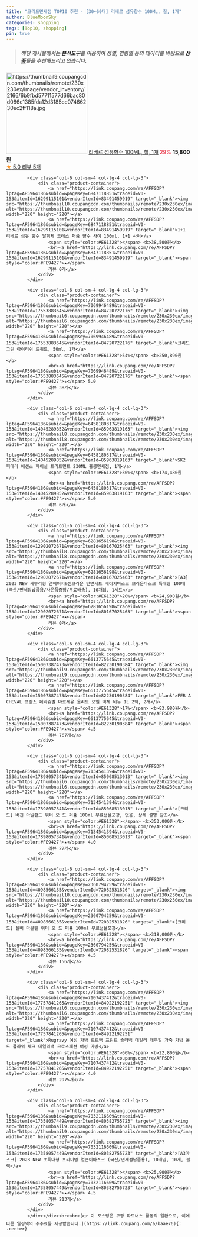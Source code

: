 ```yaml
---
title: "크리드면세점 TOP10 추천 - [30~60대] 리베르 섬유향수 100ML, 칠, 1개"
author: BlueMoonSky
categories: shopping
tags: [Top10, shopping]
pin: true
---
```


> ##### 해당 게시물에서는 [**분석도구**](https://itemscout.io/)를 이용하여 **성별**, **연령별** 등의 데이터를 바탕으로 [**상품**](https://link.coupang.com/a/baae76)들을 추천해드리고 있습니다.
<div class="container"><div class="row">
            <div class="col-6 col-sm-4 col-lg-4 col-lg-3">
                <div class="product-container">
                    <a href="https://link.coupang.com/re/AFFSDP?lptag=AF5964186&subid=&pageKey=6791327386&traceid=V0-153&itemId=16000783541&vendorItemId=83205899012" target="_blank"><img src="https://thumbnail9.coupangcdn.com/thumbnails/remote/230x230ex/image/vendor_inventory/2166/6b9fbd57711577d66bac80d086e1385fda12d3185cc07466230ec2ff118a.jpg" alt="https://thumbnail9.coupangcdn.com/thumbnails/remote/230x230ex/image/vendor_inventory/2166/6b9fbd57711577d66bac80d086e1385fda12d3185cc07466230ec2ff118a.jpg" width="220" height="220"></a>
                    <a href="https://link.coupang.com/re/AFFSDP?lptag=AF5964186&subid=&pageKey=6791327386&traceid=V0-153&itemId=16000783541&vendorItemId=83205899012" target="_blank">리베르 섬유향수 100ML, 칠, 1개</a>
                    <span style="color:#E61328">29%</span> <b>15,800원</b>
                    <br><a href="https://link.coupang.com/re/AFFSDP?lptag=AF5964186&subid=&pageKey=6791327386&traceid=V0-153&itemId=16000783541&vendorItemId=83205899012" target="_blank"><span style="color:#FE9427">★</span> 5.0
                    리뷰 5개</a>
                </div>
            </div>
            
            <div class="col-6 col-sm-4 col-lg-4 col-lg-3">
                <div class="product-container">
                    <a href="https://link.coupang.com/re/AFFSDP?lptag=AF5964186&subid=&pageKey=6847118851&traceid=V0-153&itemId=16299115101&vendorItemId=83491459919" target="_blank"><img src="https://thumbnail10.coupangcdn.com/thumbnails/remote/230x230ex/image/vendor_inventory/5481/3ede7d98190f4e37aa21ef0440dca53822d6877d42fdb4e4d303e3a09713.jpg" alt="https://thumbnail10.coupangcdn.com/thumbnails/remote/230x230ex/image/vendor_inventory/5481/3ede7d98190f4e37aa21ef0440dca53822d6877d42fdb4e4d303e3a09713.jpg" width="220" height="220"></a>
                    <a href="https://link.coupang.com/re/AFFSDP?lptag=AF5964186&subid=&pageKey=6847118851&traceid=V0-153&itemId=16299115101&vendorItemId=83491459919" target="_blank">1+1 리베르 섬유 향수 탈취제 드레스 퍼퓸 향수 사이 100ml, 1+1 사이</a>
                    <span style="color:#E61328"></span> <b>38,500원</b>
                    <br><a href="https://link.coupang.com/re/AFFSDP?lptag=AF5964186&subid=&pageKey=6847118851&traceid=V0-153&itemId=16299115101&vendorItemId=83491459919" target="_blank"><span style="color:#FE9427">★</span> 
                    리뷰 0개</a>
                </div>
            </div>
            
            <div class="col-6 col-sm-4 col-lg-4 col-lg-3">
                <div class="product-container">
                    <a href="https://link.coupang.com/re/AFFSDP?lptag=AF5964186&subid=&pageKey=7069946489&traceid=V0-153&itemId=17553883645&vendorItemId=84720722176" target="_blank"><img src="https://thumbnail6.coupangcdn.com/thumbnails/remote/230x230ex/image/vendor_inventory/2595/fd2b93ea91d37752f9d7e6328219d892940919f74f4f04b34eff1afa44cb.jpg" alt="https://thumbnail6.coupangcdn.com/thumbnails/remote/230x230ex/image/vendor_inventory/2595/fd2b93ea91d37752f9d7e6328219d892940919f74f4f04b34eff1afa44cb.jpg" width="220" height="220"></a>
                    <a href="https://link.coupang.com/re/AFFSDP?lptag=AF5964186&subid=&pageKey=7069946489&traceid=V0-153&itemId=17553883645&vendorItemId=84720722176" target="_blank">크리드 그린 아이리쉬 트위드, 50ml, 1개</a>
                    <span style="color:#E61328">54%</span> <b>250,890원</b>
                    <br><a href="https://link.coupang.com/re/AFFSDP?lptag=AF5964186&subid=&pageKey=7069946489&traceid=V0-153&itemId=17553883645&vendorItemId=84720722176" target="_blank"><span style="color:#FE9427">★</span> 5.0
                    리뷰 38개</a>
                </div>
            </div>
            
            <div class="col-6 col-sm-4 col-lg-4 col-lg-3">
                <div class="product-container">
                    <a href="https://link.coupang.com/re/AFFSDP?lptag=AF5964186&subid=&pageKey=6458180317&traceid=V0-153&itemId=14045289852&vendorItemId=85963819163" target="_blank"><img src="https://thumbnail8.coupangcdn.com/thumbnails/remote/230x230ex/image/vendor_inventory/1603/51d6a39cfe093877cffe8273b64b4efeea5135243abc2371ef1600722f12.jpg" alt="https://thumbnail8.coupangcdn.com/thumbnails/remote/230x230ex/image/vendor_inventory/1603/51d6a39cfe093877cffe8273b64b4efeea5135243abc2371ef1600722f12.jpg" width="220" height="220"></a>
                    <a href="https://link.coupang.com/re/AFFSDP?lptag=AF5964186&subid=&pageKey=6458180317&traceid=V0-153&itemId=14045289852&vendorItemId=85963819163" target="_blank">SK2 피테라 에센스 페이셜 트리트먼트 230ML 홍콩면세점, 1개</a>
                    <span style="color:#E61328">30%</span> <b>174,480원</b>
                    <br><a href="https://link.coupang.com/re/AFFSDP?lptag=AF5964186&subid=&pageKey=6458180317&traceid=V0-153&itemId=14045289852&vendorItemId=85963819163" target="_blank"><span style="color:#FE9427">★</span> 5.0
                    리뷰 6개</a>
                </div>
            </div>
            
            <div class="col-6 col-sm-4 col-lg-4 col-lg-3">
                <div class="product-container">
                    <a href="https://link.coupang.com/re/AFFSDP?lptag=AF5964186&subid=&pageKey=6281656198&traceid=V0-153&itemId=12902072671&vendorItemId=80167025463" target="_blank"><img src="https://thumbnail8.coupangcdn.com/thumbnails/remote/230x230ex/image/vendor_inventory/58a6/823bd42aab26cd0a5d99e9320d8acb3d13aa0fa271f48aa274b1fe3259fa.jpg" alt="https://thumbnail8.coupangcdn.com/thumbnails/remote/230x230ex/image/vendor_inventory/58a6/823bd42aab26cd0a5d99e9320d8acb3d13aa0fa271f48aa274b1fe3259fa.jpg" width="220" height="220"></a>
                    <a href="https://link.coupang.com/re/AFFSDP?lptag=AF5964186&subid=&pageKey=6281656198&traceid=V0-153&itemId=12902072671&vendorItemId=80167025463" target="_blank">[A3] 2023 NEW 새부리형 연베이지&진브라운 반반세트 베이지마스크 브라운마스크 특대형 100매 (국산/면세점납품용/사은품증정/무료배송), 10개입, 1세트</a>
                    <span style="color:#E61328">20%</span> <b>24,900원</b>
                    <br><a href="https://link.coupang.com/re/AFFSDP?lptag=AF5964186&subid=&pageKey=6281656198&traceid=V0-153&itemId=12902072671&vendorItemId=80167025463" target="_blank"><span style="color:#FE9427">★</span> 
                    리뷰 0개</a>
                </div>
            </div>
            
            <div class="col-6 col-sm-4 col-lg-4 col-lg-3">
                <div class="product-container">
                    <a href="https://link.coupang.com/re/AFFSDP?lptag=AF5964186&subid=&pageKey=6613775645&traceid=V0-153&itemId=15007387473&vendorItemId=82230190384" target="_blank"><img src="https://thumbnail9.coupangcdn.com/thumbnails/remote/230x230ex/image/vendor_inventory/feb7/1d7b2d0adc72691464ce7247b830f3004f6ed83a157aa2a4f1871397a819.jpg" alt="https://thumbnail9.coupangcdn.com/thumbnails/remote/230x230ex/image/vendor_inventory/feb7/1d7b2d0adc72691464ce7247b830f3004f6ed83a157aa2a4f1871397a819.jpg" width="220" height="220"></a>
                    <a href="https://link.coupang.com/re/AFFSDP?lptag=AF5964186&subid=&pageKey=6613775645&traceid=V0-153&itemId=15007387473&vendorItemId=82230190384" target="_blank">FER A CHEVAL 프랑스 페라슈발 마르세유 올리브 오일 액체 비누 1L 2팩, 2개</a>
                    <span style="color:#E61328">17%</span> <b>83,980원</b>
                    <br><a href="https://link.coupang.com/re/AFFSDP?lptag=AF5964186&subid=&pageKey=6613775645&traceid=V0-153&itemId=15007387473&vendorItemId=82230190384" target="_blank"><span style="color:#FE9427">★</span> 4.5
                    리뷰 767개</a>
                </div>
            </div>
            
            <div class="col-6 col-sm-4 col-lg-4 col-lg-3">
                <div class="product-container">
                    <a href="https://link.coupang.com/re/AFFSDP?lptag=AF5964186&subid=&pageKey=7134541394&traceid=V0-153&itemId=17898057341&vendorItemId=85068513013" target="_blank"><img src="https://thumbnail6.coupangcdn.com/thumbnails/remote/230x230ex/image/vendor_inventory/d673/5bbc02dbca4ff4a2fd2e65892b4030f5da324c56f3e42ae49629c07089de.jpg" alt="https://thumbnail6.coupangcdn.com/thumbnails/remote/230x230ex/image/vendor_inventory/d673/5bbc02dbca4ff4a2fd2e65892b4030f5da324c56f3e42ae49629c07089de.jpg" width="220" height="220"></a>
                    <a href="https://link.coupang.com/re/AFFSDP?lptag=AF5964186&subid=&pageKey=7134541394&traceid=V0-153&itemId=17898057341&vendorItemId=85068513013" target="_blank">[크리드] 버진 아일랜드 워터 오 드 퍼퓸 100ml 무료선물포장, 없음, 상세 설명 참조</a>
                    <span style="color:#E61328"></span> <b>353,000원</b>
                    <br><a href="https://link.coupang.com/re/AFFSDP?lptag=AF5964186&subid=&pageKey=7134541394&traceid=V0-153&itemId=17898057341&vendorItemId=85068513013" target="_blank"><span style="color:#FE9427">★</span> 4.0
                    리뷰 22개</a>
                </div>
            </div>
            
            <div class="col-6 col-sm-4 col-lg-4 col-lg-3">
                <div class="product-container">
                    <a href="https://link.coupang.com/re/AFFSDP?lptag=AF5964186&subid=&pageKey=2360794259&traceid=V0-153&itemId=4098566135&vendorItemId=72082531826" target="_blank"><img src="https://thumbnail10.coupangcdn.com/thumbnails/remote/230x230ex/image/vendor_inventory/ab72/472115e5539896839b4f085e8e91c1b04c9c21ab619d0b09151d6ee6f170.jpg" alt="https://thumbnail10.coupangcdn.com/thumbnails/remote/230x230ex/image/vendor_inventory/ab72/472115e5539896839b4f085e8e91c1b04c9c21ab619d0b09151d6ee6f170.jpg" width="220" height="220"></a>
                    <a href="https://link.coupang.com/re/AFFSDP?lptag=AF5964186&subid=&pageKey=2360794259&traceid=V0-153&itemId=4098566135&vendorItemId=72082531826" target="_blank">[크리드] 실버 마운틴 워터 오 드 퍼퓸 100ml 무료선물포장</a>
                    <span style="color:#E61328"></span> <b>318,000원</b>
                    <br><a href="https://link.coupang.com/re/AFFSDP?lptag=AF5964186&subid=&pageKey=2360794259&traceid=V0-153&itemId=4098566135&vendorItemId=72082531826" target="_blank"><span style="color:#FE9427">★</span> 4.5
                    리뷰 156개</a>
                </div>
            </div>
            
            <div class="col-6 col-sm-4 col-lg-4 col-lg-3">
                <div class="product-container">
                    <a href="https://link.coupang.com/re/AFFSDP?lptag=AF5964186&subid=&pageKey=7107437412&traceid=V0-153&itemId=17757841265&vendorItemId=84922192251" target="_blank"><img src="https://thumbnail6.coupangcdn.com/thumbnails/remote/230x230ex/image/vendor_inventory/b159/d96ee629c2d3d184c3461ecf57d9073ee445fce3b4694545277b47f895e6.jpg" alt="https://thumbnail6.coupangcdn.com/thumbnails/remote/230x230ex/image/vendor_inventory/b159/d96ee629c2d3d184c3461ecf57d9073ee445fce3b4694545277b47f895e6.jpg" width="220" height="220"></a>
                    <a href="https://link.coupang.com/re/AFFSDP?lptag=AF5964186&subid=&pageKey=7107437412&traceid=V0-153&itemId=17757841265&vendorItemId=84922192251" target="_blank">Rugravy 여성 가방 토트백 프린트 숄더백 데일리 캐주얼 가죽 가방 올드 플라워 체크 데일리백 크로스패션 여성 가방</a>
                    <span style="color:#E61328">66%</span> <b>22,800원</b>
                    <br><a href="https://link.coupang.com/re/AFFSDP?lptag=AF5964186&subid=&pageKey=7107437412&traceid=V0-153&itemId=17757841265&vendorItemId=84922192251" target="_blank"><span style="color:#FE9427">★</span> 4.0
                    리뷰 2975개</a>
                </div>
            </div>
            
            <div class="col-6 col-sm-4 col-lg-4 col-lg-3">
                <div class="product-container">
                    <a href="https://link.coupang.com/re/AFFSDP?lptag=AF5964186&subid=&pageKey=7032116609&traceid=V0-153&itemId=17358057449&vendorItemId=80382755723" target="_blank"><img src="https://thumbnail9.coupangcdn.com/thumbnails/remote/230x230ex/image/vendor_inventory/bd98/dde5b6a6df54c2730781117d407086640704a17513bf0f8ed44f35b06801.jpg" alt="https://thumbnail9.coupangcdn.com/thumbnails/remote/230x230ex/image/vendor_inventory/bd98/dde5b6a6df54c2730781117d407086640704a17513bf0f8ed44f35b06801.jpg" width="220" height="220"></a>
                    <a href="https://link.coupang.com/re/AFFSDP?lptag=AF5964186&subid=&pageKey=7032116609&traceid=V0-153&itemId=17358057449&vendorItemId=80382755723" target="_blank">[A3마스크] 2023 NEW 초특대형 프리미엄 얼큰이마스크 (국산/면세점납품용), 10개입, 10개, 블랙</a>
                    <span style="color:#E61328"></span> <b>25,900원</b>
                    <br><a href="https://link.coupang.com/re/AFFSDP?lptag=AF5964186&subid=&pageKey=7032116609&traceid=V0-153&itemId=17358057449&vendorItemId=80382755723" target="_blank"><span style="color:#FE9427">★</span> 4.5
                    리뷰 213개</a>
                </div>
            </div>
            </div></div><br><br>[👉 이 포스팅은 쿠팡 파트너스 활동의 일환으로, 이에 따른 일정액의 수수료를 제공받습니다.](https://link.coupang.com/a/baae76){: .center}